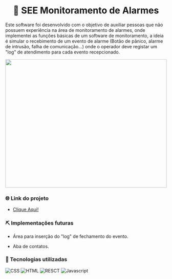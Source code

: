 <div align="center"> 

# 📡 SEE Monitoramento de Alarmes

</div>

Este software foi desenvolvido com o objetivo de auxiliar pessoas que não possuem experiência na área de monitoramento de alarmes, onde implementei as funções básicas de um software de monitoramento, a ideia é simular o recebimento de um evento de alarme (Botão de pânico, alarme de intrusão, falha de comunicação...) onde o operador deve registar um "log" de atendimento para cada evento recepcionado.

<img src="https://user-images.githubusercontent.com/34304319/228600300-7b8d37c9-f65e-4345-87aa-dc9fe7aa319e.gif" height="400" width="100%">

### 🌐 Link do projeto

- [Clique Aqui!](https://see-monitoring.web.app/)

### ⛏️ Implementações futuras

- Área para inserção do "log" de fechamento do evento.

- Aba de contatos.  

### 🔧 Tecnologias utilizadas

![CSS](https://skillicons.dev/icons?i=css)
![HTML](https://skillicons.dev/icons?i=html)
![RESCT](https://skillicons.dev/icons?i=react)
![Javascript](https://skillicons.dev/icons?i=js)

